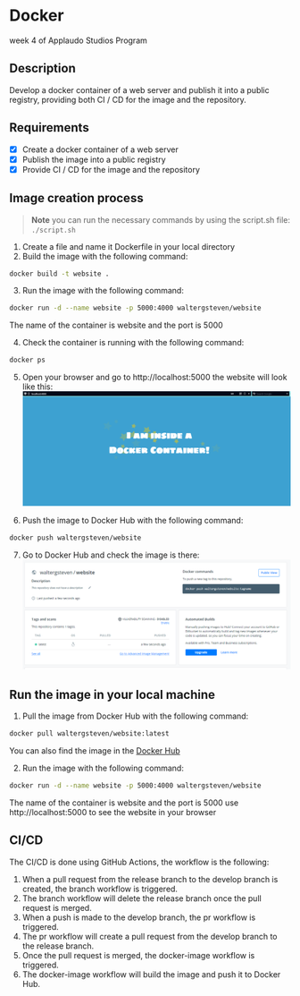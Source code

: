 # Docker
week 4 of Applaudo Studios Program

## Description

Develop a docker container of a web server and publish it into a public registry,
providing both CI / CD for the image and the repository.

## Requirements

- [x] Create a docker container of a web server
- [x] Publish the image into a public registry
- [x] Provide CI / CD for the image and the repository

## Image creation process

> **Note**
> you can run the necessary commands by using the script.sh file: `./script.sh`

1. Create a file and name it Dockerfile in your local directory
2. Build the image with the following command:

```bash
docker build -t website .
```

3. Run the image with the following command:

```bash
docker run -d --name website -p 5000:4000 waltergsteven/website
```
The name of the container is website and the port is 5000

4. Check the container is running with the following command:

```bash
docker ps
```

5. Open your browser and go to http://localhost:5000 the website will look like this:
![](assets/website.png)

6. Push the image to Docker Hub with the following command:

```bash
docker push waltergsteven/website
```

7. Go to Docker Hub and check the image is there:
![](assets/dockerhub.png)

## Run the image in your local machine

1. Pull the image from Docker Hub with the following command:

```bash
docker pull waltergsteven/website:latest
```
You can also find the image in the [Docker Hub](https://hub.docker.com/r/waltergsteven/website)

2. Run the image with the following command:

```bash
docker run -d --name website -p 5000:4000 waltergsteven/website
```
The name of the container is website and the port is 5000 use http://localhost:5000 to see the website in your browser
## CI/CD

The CI/CD is done using GitHub Actions, the workflow is the following:

1. When a pull request from the release branch to the develop branch is created, the branch workflow is triggered.
2. The branch workflow will delete the release branch once the pull request is merged.
3. When a push is made to the develop branch, the pr workflow is triggered.
4. The pr workflow will create a pull request from the develop branch to the release branch.
5. Once the pull request is merged, the docker-image workflow is triggered. 
6. The docker-image workflow will build the image and push it to Docker Hub.